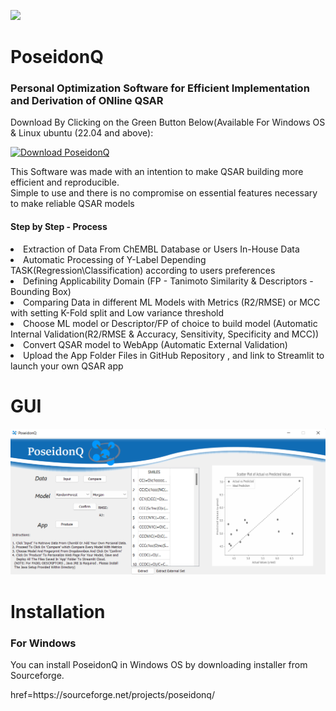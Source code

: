 <p align="left" width="100%">
    <img src="Img/icon.ico" width="100">
    
</p>

# PoseidonQ
<h3>Personal Optimization Software for Efficient Implementation and Derivation of ONline QSAR</h3>
<p>Download By Clicking on the Green Button Below(Available For Windows OS & Linux ubuntu (22.04 and above):</p>
<a href="https://sourceforge.net/projects/poseidonq/files/latest/download"><img alt="Download PoseidonQ" src="https://a.fsdn.com/con/app/sf-download-button" width=276 height=48 srcset="https://a.fsdn.com/con/app/sf-download-button?button_size=2x 2x"></a>

<p>This Software was made with an intention to make QSAR building more efficient and reproducible.<br>Simple to use and there is no compromise on essential features necessary to make reliable QSAR models</p>
<h4>Step by Step - Process</h4>
<li>Extraction of Data From ChEMBL Database or Users In-House Data</li>
<li>Automatic Processing of Y-Label Depending TASK(Regression\Classification) according to users preferences</li>
<li>Defining Applicability Domain (FP - Tanimoto Similarity & Descriptors - Bounding Box)</li>
<li>Comparing Data in different ML Models with Metrics (R2/RMSE) or MCC with setting K-Fold split and Low variance threshold</li>
<li>Choose ML model or Descriptor/FP of choice to build model (Automatic Internal Validation(R2/RMSE & Accuracy, Sensitivity, Specificity and MCC))</li>
<li>Convert QSAR model to WebApp (Automatic External Validation) </li>
<li>Upload the App Folder Files in GitHub Repository , and link to Streamlit to launch your own QSAR app</li>

# GUI

<p align="left" >
    <img src="Img/GUIposei.png" >
</p>

# Installation
<h3>For Windows</h3>
<p>You can install PoseidonQ in Windows OS by downloading installer from Sourceforge.</p><a>href=https://sourceforge.net/projects/poseidonq/</a>
